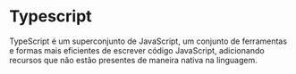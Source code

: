 # Typescript

TypeScript é um superconjunto de JavaScript, um conjunto de ferramentas e formas mais eficientes de escrever código JavaScript, adicionando recursos que não estão presentes de maneira nativa na linguagem.